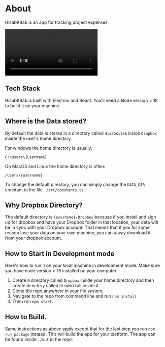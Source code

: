 # About

HisabKitab is an app for tracking project expenses.



<video src="https://github.com/user-attachments/assets/e801783a-a3f8-4984-b435-b56e3114b3a8"></video>



## Tech Stack

HisabKitab is built with Electron and React. You'll need a Node version > 18 to build it on your machine.

## Where is the Data stored?

By default the data is stored in a directory called `HisabKitab` inside `Dropbox` inside the user's home directory.

For windows the home directory is usually:

```
C:\users\{username}
```

On MacOS and Linux the home directory is often:

```
/users/{username}
```

To change the default directory, you can simply change the `DATA_DIR` constant in the file `./src/constants.ts`.

## Why Dropbox Directory?

The default directory is `{userhome}/Dropbox` because if you install and sign up for dropbox and have your Dropbox folder in that location, your data will be in sync with your Dropbox account. That means that if you for some reason lose your data on your own machine, you can alway download it from your dropbox account.

## How to Start in Development mode

Here's how to run it on your local machine in development mode. Make sure you have node version > 18 installed on your computer.

1. Create a directory called `Dropbox` inside your home directory and then create directory called `HisabKitab` inside it.
2. Clone the repo anywhere in your file system.
3. Navigate to the repo from command line and run `npm install`
4. Then run `npm start`.

## How to Build.

Same instructions as above apply except that for the last step you run `npm run package` instead. This will build the app for your platform. The app can be found inside `./out` in the repo.
